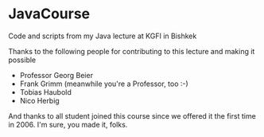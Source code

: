 # JavaCourse
Code and scripts from my Java lecture at KGFI in Bishkek

Thanks to the following people for contributing to this lecture and making it possible

- Professor Georg Beier
- Frank Grimm (meanwhile you're a Professor, too :-)
- Tobias Haubold
- Nico Herbig

And thanks to all student joined this course since we offered it the first time in 2006. I'm sure, you made it, folks.
